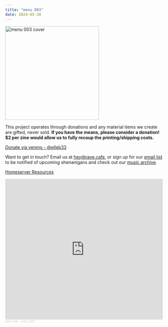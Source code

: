 ```yaml
---
title: "menu 003"
date: 2024-05-30
---
```


<img src="https://res.cloudinary.com/dy5musoby/image/upload/v1717988711/hsnjt1f7laqsd5dy7c7g.jpg" alt="menu 003 cover" width="300" />

This project operates through donations and any material items we create are gifted, never sold. **If you have the means, please consider a donation! $2 per zine would allow us to fully recoup the printing/shipping costs.**

[Donate via venmo - @elleb33](https://venmo.com/u/elleb33)

Want to get in touch? Email us at [hey@rave.cafe](mailto:hey@rave.cafe), or sign up for our [email list](/email) to be notified of upcoming shenanigans and check out our [music archive](https://soundcloud.com/ravecafe).

[Homeserver Resources](/homeserver)

<iframe width="100%" height="450" scrolling="no" frameborder="no" allow="autoplay" src="https://w.soundcloud.com/player/?url=https%3A//api.soundcloud.com/playlists/1824174789&color=%232c2c2c&auto_play=false&hide_related=false&show_comments=true&show_user=true&show_reposts=false&show_teaser=false"></iframe><div style="font-size: 10px; color: #cccccc;line-break: anywhere;word-break: normal;overflow: hidden;white-space: nowrap;text-overflow: ellipsis; font-family: Interstate,Lucida Grande,Lucida Sans Unicode,Lucida Sans,Garuda,Verdana,Tahoma,sans-serif;font-weight: 100;"><a href="https://soundcloud.com/ravecafe" title="rave cafe" target="_blank" style="color: #cccccc; text-decoration: none;">rave cafe</a> · <a href="https://soundcloud.com/ravecafe/sets/menu-003" title="menu 003" target="_blank" style="color: #cccccc; text-decoration: none;">menu 003</a></div>
